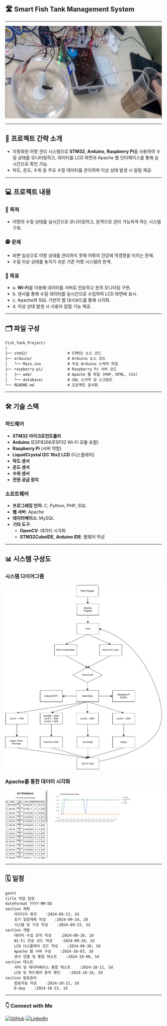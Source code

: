 ## 🛣️ Smart Fish Tank Management System

---

![실제 어항 관리 시스템 사진](./images/main.png)

---

## 📁 프로젝트 간략 소개

- 자동화된 어항 관리 시스템으로 **STM32**, **Arduino**, **Raspberry Pi**를 사용하여 수질 상태를 모니터링하고, 데이터를 LCD 화면과 Apache 웹 인터페이스를 통해 실시간으로 확인 가능.
- 탁도, 온도, 수위 등 주요 수질 데이터를 관리하며 이상 상태 발생 시 알림 제공.

---

## 💻 프로젝트 내용

### 🎯 목적
- 어항의 수질 상태를 실시간으로 모니터링하고, 원격으로 관리 가능하게 하는 시스템 구축.

### 🕵️ 문제
- 바쁜 일상으로 어항 상태를 관리하지 못해 어류의 건강에 악영향을 미치는 문제.
- 수질 이상 상태를 놓치기 쉬운 기존 어항 시스템의 한계.

### 🎣 목표
- a. **Wi-Fi**를 이용해 데이터를 서버로 전송하고 원격 모니터링 구현.
- b. 센서를 통해 수질 데이터를 실시간으로 수집하여 LCD 화면에 표시.
- c. Apache와 SQL 기반의 웹 대시보드를 통해 시각화.
- d. 이상 상태 발생 시 사용자 알림 기능 제공.

---

## 🗂️ 파일 구성

```
Fish_Tank_Project/
|
├── stm32/                  # STM32 소스 코드
├── arduino/                # Arduino 소스 코드
│   └── Main.ino            # 주요 Arduino 스케치 파일
├── raspberry-pi/           # Raspberry Pi 서버 코드
│   ├── web/                # Apache 웹 파일 (PHP, HTML, CSS)
│   └── database/           # SQL 스키마 및 스크립트
└── README.md               # 프로젝트 문서화
```

---

## 🛠️ 기술 스택

### **하드웨어**
- **STM32 마이크로컨트롤러**
- **Arduino** (ESP8266/ESP32 Wi-Fi 모듈 포함)
- **Raspberry Pi** (서버 역할)
- **LiquidCrystal I2C 16x2 LCD** (디스플레이)
- **탁도 센서**
- **온도 센서**
- **수위 센서**
- **전원 공급 장치**

### **소프트웨어**
- **프로그래밍 언어**: C, Python, PHP, SQL
- **웹 서버**: Apache
- **데이터베이스**: MySQL
- **기타 도구**:
  - **OpenCV**: 데이터 시각화
  - **STM32CubeIDE**, **Arduino IDE**: 펌웨어 작성

---

## 📊 시스템 구성도

### 시스템 다이어그램

![시스템 구성도](./images/diagram.png)

### Apache를 통한 데이터 시각화

![Apache Visualization](./images/apache.png)

---

## 🗓 일정
```mermaid
gantt
title 작업 일정
dateFormat YYYY-MM-DD
section 계획
    아이디어 회의    :2024-09-23, 2d
    초기 일정계획 작성    :2024-09-24, 2d
    시스템 및 구조 작성    :2024-09-23, 3d
section 개발
    데이터 수집 로직 작성    :2024-09-26, 2d
    Wi-Fi 전송 코드 작성    :2024-09-28, 2d
    LCD 디스플레이 코드 작성    :2024-09-30, 3d
    Apache 웹 서버 구성    :2024-10-03, 3d
    센서 연결 및 통합 테스트    :2024-10-06, 5d
section 테스트
    서버 및 데이터베이스 통합 테스트    :2024-10-11, 5d
    LCD 및 하드웨어 동작 확인    :2024-10-16, 5d
section 발표준비
    발표자료 작성    :2024-10-21, 2d
    D-day    :2024-10-23, 1d
```

---

### 👇 Connect with Me

[![GitHub](https://img.shields.io/badge/GitHub-Profile-blue?logo=github)](https://github.com/Kwonsiwoo2)  [![LinkedIn](https://img.shields.io/badge/LinkedIn-Profile-blue?logo=linkedin)](https://www.linkedin.com/in/%EC%8B%9C%EC%9A%B0-%EA%B6%8C-064765341/)


